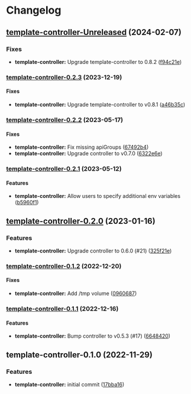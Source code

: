 # Changelog

## [template-controller-Unreleased](https://github.com/kluctl/charts/compare/template-controller-0.2.3...HEAD) (2024-02-07)

### Fixes

* **template-controller:** Upgrade template-controller to 0.8.2
([f94c21e](https://github.com/kluctl/charts/commit/f94c21e900aa4792aeda52239e2679ddf6ba82b7))

### [template-controller-0.2.3](https://github.com/kluctl/charts/compare/template-controller-0.2.2...template-controller-0.2.3) (2023-12-19)

#### Fixes

* **template-controller:** Upgrade template-controller to v0.8.1
([a46b35c](https://github.com/kluctl/charts/commit/a46b35c38e15609f96e6685e20400a0d44cc1d65))

### [template-controller-0.2.2](https://github.com/kluctl/charts/compare/template-controller-0.2.1...template-controller-0.2.2) (2023-05-17)

#### Fixes

* **template-controller:** Fix missing apiGroups
([67492b4](https://github.com/kluctl/charts/commit/67492b4e75bf618d100916e233f073e31ff537d1))
* **template-controller:** Upgrade controller to v0.7.0
([6322e6e](https://github.com/kluctl/charts/commit/6322e6ed43879b9cd50d8659ec33ac200f748af1))

### [template-controller-0.2.1](https://github.com/kluctl/charts/compare/template-controller-0.2.0...template-controller-0.2.1) (2023-05-12)

#### Features

* **template-controller:** Allow users to specify additional env variables
([b5960f1](https://github.com/kluctl/charts/commit/b5960f1ff1e14f8b8b9ac65217cd5a8da5c62f49))

## [template-controller-0.2.0](https://github.com/kluctl/charts/compare/template-controller-0.1.2...template-controller-0.2.0) (2023-01-16)

### Features

* **template-controller:** Upgrade controller to 0.6.0 (#21)
([325f21e](https://github.com/kluctl/charts/commit/325f21e0088ab0efa7840f9fbb22d4d267be07d5))

### [template-controller-0.1.2](https://github.com/kluctl/charts/compare/template-controller-0.1.1...template-controller-0.1.2) (2022-12-20)

#### Fixes

* **template-controller:** Add /tmp volume
([0960687](https://github.com/kluctl/charts/commit/0960687265e7bcaba0905f78d4a007ac94156980))

### [template-controller-0.1.1](https://github.com/kluctl/charts/compare/template-controller-0.1.0...template-controller-0.1.1) (2022-12-16)

#### Features

* **template-controller:** Bump controller to v0.5.3 (#17)
([6648420](https://github.com/kluctl/charts/commit/66484208e99cf42c19965df350e4ca2fc3af4e27))

## template-controller-0.1.0 (2022-11-29)

### Features

* **template-controller:** initial commit
([17bba16](https://github.com/kluctl/charts/commit/17bba16893624d9fdd44653ad4a447575967aa84))
